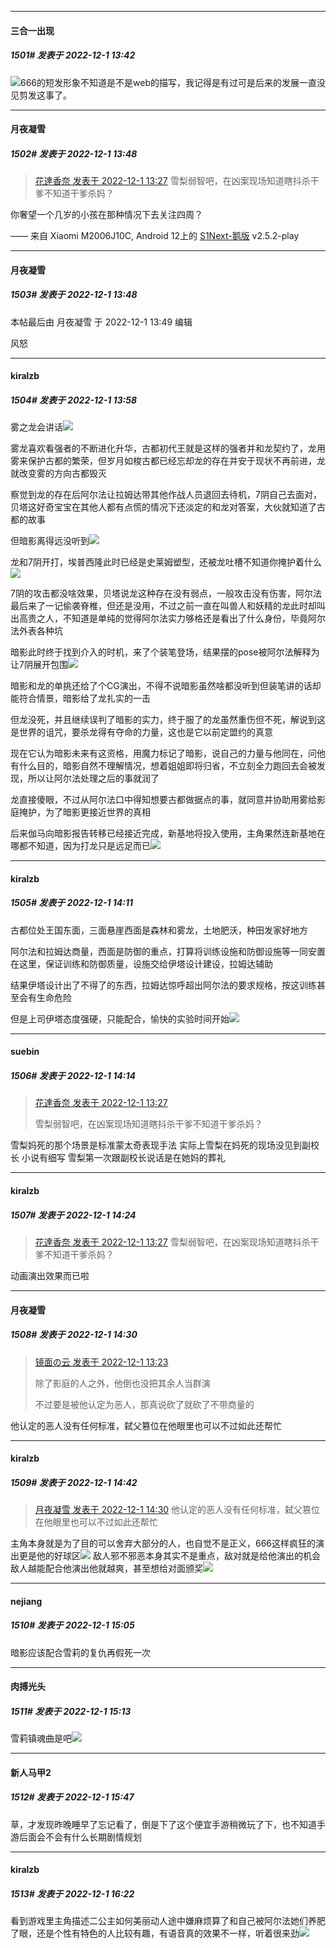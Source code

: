 

*****

####  三合一出现  
##### 1501#       发表于 2022-12-1 13:42

<img src="https://static.saraba1st.com/image/smiley/face2017/002.png" referrerpolicy="no-referrer">666的短发形象不知道是不是web的描写，我记得是有过可是后来的发展一直没见剪发这事了。

*****

####  月夜凝雪  
##### 1502#       发表于 2022-12-1 13:48

<blockquote><a href="httphttps://bbs.saraba1st.com/2b/forum.php?mod=redirect&amp;goto=findpost&amp;pid=58705457&amp;ptid=2034229" target="_blank">花達香奈 发表于 2022-12-1 13:27</a>
雪梨弱智吧，在凶案现场知道瞎抖杀干爹不知道干爹杀妈？</blockquote>
你奢望一个几岁的小孩在那种情况下去关注四周？

—— 来自 Xiaomi M2006J10C, Android 12上的 [S1Next-鹅版](https://github.com/ykrank/S1-Next/releases) v2.5.2-play

*****

####  月夜凝雪  
##### 1503#       发表于 2022-12-1 13:48

 本帖最后由 月夜凝雪 于 2022-12-1 13:49 编辑 

风怒



*****

####  kiralzb  
##### 1504#       发表于 2022-12-1 13:58

雾之龙会讲话<img src="https://static.saraba1st.com/image/smiley/face2017/105.png" referrerpolicy="no-referrer">

雾龙喜欢看强者的不断进化升华，古都初代王就是这样的强者并和龙契约了，龙用雾来保护古都的繁荣，但岁月如梭古都已经忘却龙的存在并安于现状不再前进，龙就改变雾的方向古都毁灭

察觉到龙的存在后阿尔法让拉姆达带其他作战人员退回去待机，7阴自己去面对，贝塔这好奇宝宝在其他人都有点慌的情况下还淡定的和龙对答案，大伙就知道了古都的故事

但暗影离得远没听到<img src="https://static.saraba1st.com/image/smiley/face2017/067.png" referrerpolicy="no-referrer">

龙和7阴开打，埃普西隆此时已经是史莱姆塑型，还被龙吐槽不知道你掩护着什么<img src="https://static.saraba1st.com/image/smiley/face2017/066.png" referrerpolicy="no-referrer">

7阴的攻击都没啥效果，贝塔说龙这种存在没有弱点，一般攻击没有伤害，阿尔法最后来了一记偷袭脊椎，但还是没用，不过之前一直在叫兽人和妖精的龙此时却叫出高贵之人，不知道是单纯的觉得阿尔法实力够格还是看出了什么身份，毕竟阿尔法外表各种坑

暗影此时终于找到介入的时机，来了个装笔登场，结果摆的pose被阿尔法解释为让7阴展开包围<img src="https://static.saraba1st.com/image/smiley/face2017/066.png" referrerpolicy="no-referrer">

暗影和龙的单挑还给了个CG演出，不得不说暗影虽然啥都没听到但装笔讲的话却能符合情景，暗影给了龙扎实的一击

但龙没死，并且继续误判了暗影的实力，终于服了的龙虽然重伤但不死，解说到这是世界的诅咒，要杀龙得有夺命的力量，这也是它以前定盟约的真意

现在它认为暗影未来有这资格，用魔力标记了暗影，说自己的力量与他同在，问他有什么目的，暗影自然不理解情况，想着姐姐即将归省，不立刻全力跑回去会被发现，所以让阿尔法处理之后的事就润了

龙直接傻眼，不过从阿尔法口中得知想要古都做据点的事，就同意并协助用雾给影庭掩护，为了暗影更接近世界的真相

后来伽马向暗影报告转移已经接近完成，新基地将投入使用，主角果然连新基地在哪都不知道，因为打龙只是远足而已<img src="https://static.saraba1st.com/image/smiley/face2017/066.png" referrerpolicy="no-referrer">



*****

####  kiralzb  
##### 1505#       发表于 2022-12-1 14:11

古都位处王国东面，三面悬崖西面是森林和雾龙，土地肥沃，种田发家好地方

阿尔法和拉姆达商量，西面是防御的重点，打算将训练设施和防御设施等一同安置在这里，保证训练和防御质量，设施交给伊塔设计建设，拉姆达辅助

结果伊塔设计出了不得了的东西，拉姆达惊呼超出阿尔法的要求规格，按这训练甚至会有生命危险

但是上司伊塔态度强硬，只能配合，愉快的实验时间开始<img src="https://static.saraba1st.com/image/smiley/face2017/037.png" referrerpolicy="no-referrer">



*****

####  suebin  
##### 1506#       发表于 2022-12-1 14:14

<blockquote><a href="httphttps://bbs.saraba1st.com/2b/forum.php?mod=redirect&amp;goto=findpost&amp;pid=58705457&amp;ptid=2034229" target="_blank">花達香奈 发表于 2022-12-1 13:27</a>

雪梨弱智吧，在凶案现场知道瞎抖杀干爹不知道干爹杀妈？</blockquote>
雪梨妈死的那个场景是标准蒙太奇表现手法 实际上雪梨在妈死的现场没见到副校长 小说有细写 雪梨第一次跟副校长说话是在她妈的葬礼



*****

####  kiralzb  
##### 1507#       发表于 2022-12-1 14:24

<blockquote><a href="httphttps://bbs.saraba1st.com/2b/forum.php?mod=redirect&amp;goto=findpost&amp;pid=58705457&amp;ptid=2034229" target="_blank">花達香奈 发表于 2022-12-1 13:27</a>
雪梨弱智吧，在凶案现场知道瞎抖杀干爹不知道干爹杀妈？</blockquote>
动画演出效果而已啦

*****

####  月夜凝雪  
##### 1508#       发表于 2022-12-1 14:30

<blockquote><a href="httphttps://bbs.saraba1st.com/2b/forum.php?mod=redirect&amp;goto=findpost&amp;pid=58705388&amp;ptid=2034229" target="_blank">镜面の云 发表于 2022-12-1 13:23</a>

除了影庭的人之外，他倒也没把其余人当群演

不过要是被他认定为恶人，那真说砍了就砍了不带商量的</blockquote>
他认定的恶人没有任何标准，弑父篡位在他眼里也可以不过如此还帮忙



*****

####  kiralzb  
##### 1509#       发表于 2022-12-1 14:42

<blockquote><a href="httphttps://bbs.saraba1st.com/2b/forum.php?mod=redirect&amp;goto=findpost&amp;pid=58706496&amp;ptid=2034229" target="_blank">月夜凝雪 发表于 2022-12-1 14:30</a>
他认定的恶人没有任何标准，弑父篡位在他眼里也可以不过如此还帮忙</blockquote>
主角本身就是为了目的可以舍弃大部分的人，也自觉不是正义，666这样疯狂的演出更是他的好球区<img src="https://static.saraba1st.com/image/smiley/face2017/067.png" referrerpolicy="no-referrer">
敌人邪不邪恶本身其实不是重点，敌对就是给他演出的机会
敌人越能配合他演出他就越爽，甚至想给对面颁奖<img src="https://static.saraba1st.com/image/smiley/face2017/066.png" referrerpolicy="no-referrer">



*****

####  nejiang  
##### 1510#       发表于 2022-12-1 15:05

暗影应该配合雪莉的复仇再假死一次

*****

####  肉搏光头  
##### 1511#       发表于 2022-12-1 15:13

雪莉镇魂曲是吧<img src="https://static.saraba1st.com/image/smiley/face2017/055.png" referrerpolicy="no-referrer">



*****

####  新人马甲2  
##### 1512#       发表于 2022-12-1 15:47

草，才发现昨晚睡早了忘记看了，倒是下了这个便宜手游稍微玩了下，也不知道手游后面会不会有什么长期剧情规划



*****

####  kiralzb  
##### 1513#       发表于 2022-12-1 16:22

看到游戏里主角描述二公主如何美丽动人途中嫌麻烦算了和自己被阿尔法她们养肥了眼，还是个性有特色的人比较有趣，有语音真的效果不一样，听着很来劲<img src="https://static.saraba1st.com/image/smiley/face2017/066.png" referrerpolicy="no-referrer">

